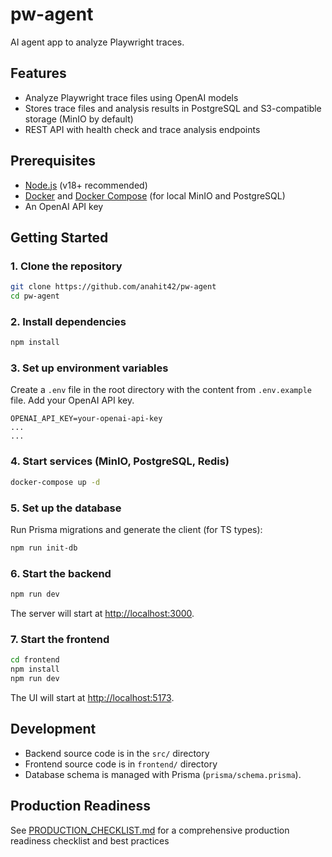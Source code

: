 # pw-agent

AI agent app to analyze Playwright traces.

## Features

- Analyze Playwright trace files using OpenAI models
- Stores trace files and analysis results in PostgreSQL and S3-compatible storage (MinIO by default)
- REST API with health check and trace analysis endpoints

## Prerequisites

- [Node.js](https://nodejs.org/) (v18+ recommended)
- [Docker](https://www.docker.com/) and [Docker Compose](https://docs.docker.com/compose/) (for local MinIO and PostgreSQL)
- An OpenAI API key

## Getting Started

### 1. Clone the repository

```bash
git clone https://github.com/anahit42/pw-agent
cd pw-agent
```

### 2. Install dependencies

```bash
npm install
```

### 3. Set up environment variables

Create a `.env` file in the root directory with the content from `.env.example` file. Add  your OpenAI API key.

```env
OPENAI_API_KEY=your-openai-api-key
...
...
```

### 4. Start services (MinIO, PostgreSQL, Redis)

```bash
docker-compose up -d
```

### 5. Set up the database

Run Prisma migrations and generate the client (for TS types):

```bash
npm run init-db
```

### 6. Start the backend

```bash
npm run dev
```

The server will start at [http://localhost:3000](http://localhost:3000).

### 7. Start the frontend

```bash
cd frontend
npm install
npm run dev
```

The UI will start at [http://localhost:5173](http://localhost:5173).


## Development

- Backend source code is in the `src/` directory
- Frontend source code is in `frontend/` directory
- Database schema is managed with Prisma (`prisma/schema.prisma`).

## Production Readiness

See [PRODUCTION_CHECKLIST.md](./PRODUCTION_CHECKLIST.md) for a comprehensive production readiness checklist and best practices
